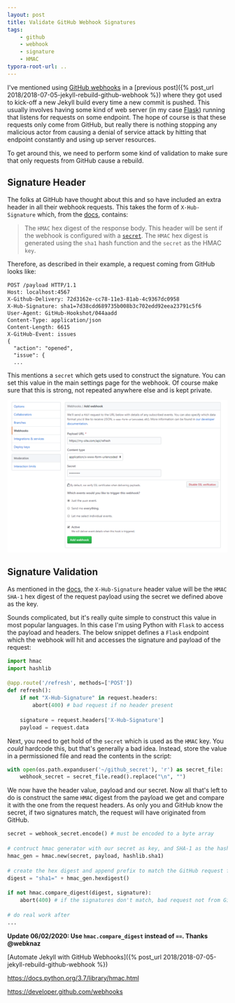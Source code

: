 ```yaml
---
layout: post
title: Validate GitHub Webhook Signatures
tags:
    - github
    - webhook
    - signature
    - HMAC
typora-root-url: ..
---
```


I've mentioned using [GitHub webhooks](https://developer.github.com/webhooks) in a [previous post]({% post_url 2018/2018-07-05-jekyll-rebuild-github-webhook %}) where they got used to kick-off a new Jekyll build every time a new commit is pushed. This usually involves having some kind of web server (in my case [Flask](http://flask.pocoo.org/)) running that listens for requests on some endpoint. The hope of course is that these requests only come from GitHub, but really there is nothing stopping any malicious actor from causing a denial of service attack by hitting that endpoint constantly and using up server resources.

To get around this, we need to perform some kind of validation to make sure that only requests from GitHub cause a rebuild.

## Signature Header

The folks at GitHub have thought about this and so have included an extra header in all their webhook requests. This takes the form of `X-Hub-Signature` which, from the [docs](https://developer.github.com/webhooks/#payloads), contains:

> The `HMAC` hex digest of the response body. This header will be sent if the webhook is configured with a [`secret`](https://developer.github.com/v3/repos/hooks/#create-hook-config-params). The `HMAC` hex digest is generated using the `sha1` hash function and the `secret` as the HMAC `key`.

Therefore, as described in their example, a request coming from GitHub looks like:

```
POST /payload HTTP/1.1
Host: localhost:4567
X-Github-Delivery: 72d3162e-cc78-11e3-81ab-4c9367dc0958
X-Hub-Signature: sha1=7d38cdd689735b008b3c702edd92eea23791c5f6
User-Agent: GitHub-Hookshot/044aadd
Content-Type: application/json
Content-Length: 6615
X-GitHub-Event: issues
{
  "action": "opened",
  "issue": {
  ...
```

This mentions a `secret` which gets used to construct the signature. You can set this value in the main settings page for the webhook. Of course make sure that this is strong, not repeated anywhere else and is kept private.

![GitHub Webhook](/images/2018/github-webhook.png)

## Signature Validation

As mentioned in the [docs](https://developer.github.com/webhooks/#payloads), the `X-Hub-Signature` header value will be the `HMAC SHA-1` hex digest of the request payload using the secret we defined above as the key.

Sounds complicated, but it's really quite simple to construct this value in most popular languages. In this case I'm using Python with `Flask` to access the payload and headers. The below snippet defines a `Flask` endpoint which the webhook will hit and accesses the signature and payload of the request:

```python
import hmac
import hashlib

@app.route('/refresh', methods=['POST'])
def refresh():
    if not "X-Hub-Signature" in request.headers:
        abort(400) # bad request if no header present

    signature = request.headers['X-Hub-Signature']
    payload = request.data
```

Next, you need to get hold of the `secret` which is used as the `HMAC` key. You _could_ hardcode this, but that's generally a bad idea. Instead, store the value in a permissioned file and read the contents in the script:

```python
with open(os.path.expanduser('~/github_secret'), 'r') as secret_file:
    webhook_secret = secret_file.read().replace("\n", "")
```

We now have the header value, payload and our secret. Now all that's left to do is construct the same `HMAC` digest from the payload we get and compare it with the one from the request headers. As only you and GitHub know the secret, if two signatures match, the request will have originated from GitHub.

```python
secret = webhook_secret.encode() # must be encoded to a byte array

# contruct hmac generator with our secret as key, and SHA-1 as the hashing function
hmac_gen = hmac.new(secret, payload, hashlib.sha1)

# create the hex digest and append prefix to match the GitHub request format
digest = "sha1=" + hmac_gen.hexdigest()

if not hmac.compare_digest(digest, signature):
    abort(400) # if the signatures don't match, bad request not from GitHub

# do real work after
...
```

**Update 06/02/2020: Use `hmac.compare_digest` instead of `==`. Thanks @webknaz**

[Automate Jekyll with GitHub Webhooks]({% post_url 2018/2018-07-05-jekyll-rebuild-github-webhook %})

<https://docs.python.org/3.7/library/hmac.html>

<https://developer.github.com/webhooks>
